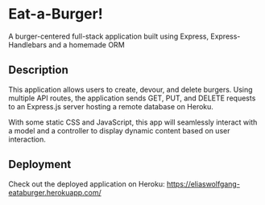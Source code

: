 # Eat-a-Burger!
A burger-centered full-stack application built using Express, Express-Handlebars and a homemade ORM

## Description
This application allows users to create, devour, and delete burgers. Using multiple API routes, the application sends GET, PUT, and DELETE requests to an Express.js server hosting a remote database on Heroku.

With some static CSS and JavaScript, this app will seamlessly interact with a model and a controller to display dynamic content based on user interaction.

## Deployment
Check out the deployed application on Heroku: https://eliaswolfgang-eataburger.herokuapp.com/